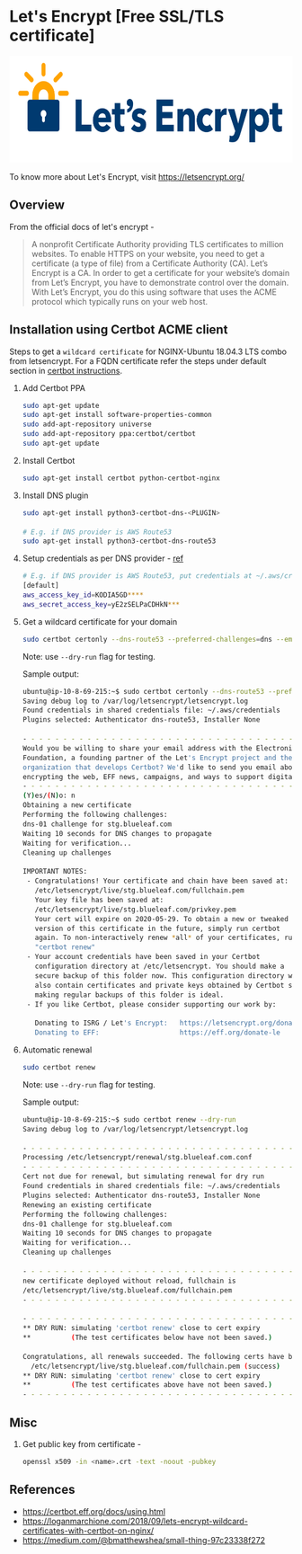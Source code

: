 # Let's Encrypt [Free SSL/TLS certificate]
<img src="https://github.com/abhishektripathi24/platform-setup/blob/master/letsencrypt/images/letsencrypt-logo.png" width="600" height="190"/>

To know more about Let's Encrypt, visit https://letsencrypt.org/

## Overview
From the official docs of let's encrypt -

> A nonprofit Certificate Authority providing TLS certificates to million websites. To enable HTTPS on your website, you need to get a certificate (a type of file) from a Certificate Authority (CA). Let’s Encrypt is a CA. In order to get a certificate for your website’s domain from Let’s Encrypt, you have to demonstrate control over the domain. With Let’s Encrypt, you do this using software that uses the ACME protocol which typically runs on your web host.

## Installation using Certbot ACME client 
Steps to get a `wildcard certificate` for NGINX-Ubuntu 18.04.3 LTS combo from letsencrypt. For a FQDN certificate refer the steps under default section in [certbot instructions](https://certbot.eff.org/lets-encrypt/ubuntubionic-nginx).

1. Add Certbot PPA 
    ```bash
    sudo apt-get update
    sudo apt-get install software-properties-common
    sudo add-apt-repository universe
    sudo add-apt-repository ppa:certbot/certbot
    sudo apt-get update
    ```

2. Install Certbot
    ```bash
    sudo apt-get install certbot python-certbot-nginx
    ```

3. Install DNS plugin
    ```bash
    sudo apt-get install python3-certbot-dns-<PLUGIN>
 
    # E.g. if DNS provider is AWS Route53
    sudo apt-get install python3-certbot-dns-route53
    ```

4. Setup credentials as per DNS provider - [ref](https://certbot.eff.org/docs/using.html#dns-plugins)
    ```bash
    # E.g. if DNS provider is AWS Route53, put credentials at ~/.aws/credentials
    [default]
    aws_access_key_id=KODIA5GD****
    aws_secret_access_key=yE2zSELPaCDHkN***
    ```

5. Get a wildcard certificate for your domain
    ```bash
    sudo certbot certonly --dns-route53 --preferred-challenges=dns --email abhishek.tripathi2421@gmail.com --server https://acme-v02.api.letsencrypt.org/directory --agree-tos -d *.stg.blueleaf.com --manual-public-ip-logging-ok 
    ```
    Note: use `--dry-run` flag for testing.
    
    Sample output:
    ```bash
    ubuntu@ip-10-8-69-215:~$ sudo certbot certonly --dns-route53 --preferred-challenges=dns --email abhishek.tripathi2421@gmail.com --server https://acme-v02.api.letsencrypt.org/directory --agree-tos -d *.stg.blueleaf.com --manual-public-ip-logging-ok
    Saving debug log to /var/log/letsencrypt/letsencrypt.log
    Found credentials in shared credentials file: ~/.aws/credentials
    Plugins selected: Authenticator dns-route53, Installer None
    
    - - - - - - - - - - - - - - - - - - - - - - - - - - - - - - - - - - - - - - - -
    Would you be willing to share your email address with the Electronic Frontier
    Foundation, a founding partner of the Let's Encrypt project and the non-profit
    organization that develops Certbot? We'd like to send you email about our work
    encrypting the web, EFF news, campaigns, and ways to support digital freedom.
    - - - - - - - - - - - - - - - - - - - - - - - - - - - - - - - - - - - - - - - -
    (Y)es/(N)o: n
    Obtaining a new certificate
    Performing the following challenges:
    dns-01 challenge for stg.blueleaf.com
    Waiting 10 seconds for DNS changes to propagate
    Waiting for verification...
    Cleaning up challenges
    
    IMPORTANT NOTES:
     - Congratulations! Your certificate and chain have been saved at:
       /etc/letsencrypt/live/stg.blueleaf.com/fullchain.pem
       Your key file has been saved at:
       /etc/letsencrypt/live/stg.blueleaf.com/privkey.pem
       Your cert will expire on 2020-05-29. To obtain a new or tweaked
       version of this certificate in the future, simply run certbot
       again. To non-interactively renew *all* of your certificates, run
       "certbot renew"
     - Your account credentials have been saved in your Certbot
       configuration directory at /etc/letsencrypt. You should make a
       secure backup of this folder now. This configuration directory will
       also contain certificates and private keys obtained by Certbot so
       making regular backups of this folder is ideal.
     - If you like Certbot, please consider supporting our work by:
    
       Donating to ISRG / Let's Encrypt:   https://letsencrypt.org/donate
       Donating to EFF:                    https://eff.org/donate-le
    
    ```

6. Automatic renewal
    ```bash
    sudo certbot renew
    ``` 
    Note: use `--dry-run` flag for testing.
        
    Sample output:
    ```bash
    ubuntu@ip-10-8-69-215:~$ sudo certbot renew --dry-run
    Saving debug log to /var/log/letsencrypt/letsencrypt.log
    
    - - - - - - - - - - - - - - - - - - - - - - - - - - - - - - - - - - - - - - - -
    Processing /etc/letsencrypt/renewal/stg.blueleaf.com.conf
    - - - - - - - - - - - - - - - - - - - - - - - - - - - - - - - - - - - - - - - -
    Cert not due for renewal, but simulating renewal for dry run
    Found credentials in shared credentials file: ~/.aws/credentials
    Plugins selected: Authenticator dns-route53, Installer None
    Renewing an existing certificate
    Performing the following challenges:
    dns-01 challenge for stg.blueleaf.com
    Waiting 10 seconds for DNS changes to propagate
    Waiting for verification...
    Cleaning up challenges
    
    - - - - - - - - - - - - - - - - - - - - - - - - - - - - - - - - - - - - - - - -
    new certificate deployed without reload, fullchain is
    /etc/letsencrypt/live/stg.blueleaf.com/fullchain.pem
    - - - - - - - - - - - - - - - - - - - - - - - - - - - - - - - - - - - - - - - -
    
    - - - - - - - - - - - - - - - - - - - - - - - - - - - - - - - - - - - - - - - -
    ** DRY RUN: simulating 'certbot renew' close to cert expiry
    **          (The test certificates below have not been saved.)
    
    Congratulations, all renewals succeeded. The following certs have been renewed:
      /etc/letsencrypt/live/stg.blueleaf.com/fullchain.pem (success)
    ** DRY RUN: simulating 'certbot renew' close to cert expiry
    **          (The test certificates above have not been saved.)
    - - - - - - - - - - - - - - - - - - - - - - - - - - - - - - - - - - - - - - - -
    ```

## Misc

1. Get public key from certificate -
    ```bash
    openssl x509 -in <name>.crt -text -noout -pubkey
    ```

## References
* https://certbot.eff.org/docs/using.html
* https://loganmarchione.com/2018/09/lets-encrypt-wildcard-certificates-with-certbot-on-nginx/
* https://medium.com/@bmatthewshea/small-thing-97c23338f272
